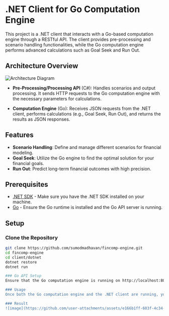 # .NET Client for Go Computation Engine

This project is a .NET client that interacts with a Go-based computation engine through a RESTful API. The client provides pre-processing and scenario handling functionalities, while the Go computation engine performs advanced calculations such as Goal Seek and Run Out.

## Architecture Overview
![Architecture Diagram](https://github.com/user-attachments/assets/280f17ec-c28a-447f-ad2c-4b4306971c54)
- **Pre-Processing/Processing API** (C#): Handles scenarios and output processing. It sends HTTP requests to the Go computation engine with the necessary parameters for calculations.
  
- **Computation Engine** (Go): Receives JSON requests from the .NET client, performs calculations (e.g., Goal Seek, Run Out), and returns the results as JSON responses.

## Features

- **Scenario Handling**: Define and manage different scenarios for financial modeling.
- **Goal Seek**: Utilize the Go engine to find the optimal solution for your financial goals.
- **Run Out**: Predict long-term financial outcomes with high precision.

## Prerequisites

- [.NET SDK](https://dotnet.microsoft.com/download) - Make sure you have the .NET SDK installed on your machine.
- [Go](https://golang.org/dl/) - Ensure the Go runtime is installed and the Go API server is running.

## Setup

### Clone the Repository

```bash
git clone https://github.com/sumodmadhavan/fincomp-engine.git
cd fincomp-engine
cd client/dotnet
dotnet restore
dotnet run

### Go API Setup
Ensure that the Go computation engine is running on http://localhost:8080. Follow the instructions in the Go project's README.md for setup and execution.

### Usage
Once both the Go computation engine and the .NET client are running, you can interact with the API by sending various scenarios for processing. The client will display the optimal warranty rate, number of iterations, and final cumulative profit.

### Result
![image](https://github.com/user-attachments/assets/e166b1ff-603f-4c34-9f5b-cc60c7753059)

